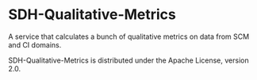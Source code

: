 SDH-Qualitative-Metrics
================

A service that calculates a bunch of qualitative metrics on data from SCM and CI domains.

SDH-Qualitative-Metrics is distributed under the Apache License, version 2.0.
